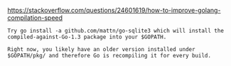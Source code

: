 https://stackoverflow.com/questions/24601619/how-to-improve-golang-compilation-speed

```
Try go install -a github.com/mattn/go-sqlite3 which will install the compiled-against-Go-1.3 package into your $GOPATH.

Right now, you likely have an older version installed under $GOPATH/pkg/ and therefore Go is recompiling it for every build.
```